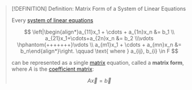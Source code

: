 >[!DEFINITION] Definition: Matrix Form of a System of Linear Equations
>
>Every [system of linear equations](System%20of%20Linear%20Equations.md)
>
>$$
>\left|\begin{align*}a_{11}x_1 + \cdots + a_{1n}x_n &= b_1 \\ a_{21}x_1+\cdots+a_{2n}x_n &= b_2 \\\vdots \hphantom{+++++++}\vdots \\ a_{m1}x_1 + \cdots + a_{mn}x_n &= b_n\end{align*}\right. \qquad \text{ where } a_{ij}, b_{i} \in F
>$$
>
>can be represented as a single [matrix](../Matrices/Matrix.md) equation, called a **matrix form**, where $A$ is the [coefficient matrix](Coefficient%20Matrix.md):
>
>$$
>A \vec{x} = \vec{b}
>$$
>
>